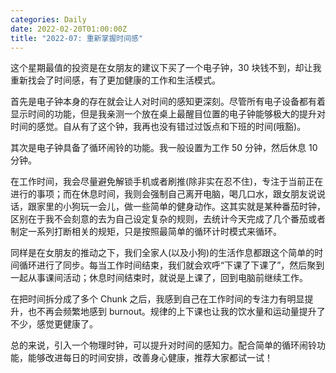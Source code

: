 ```yaml
---
categories: Daily
date: 2022-02-20T01:00:00Z
title: "2022-07: 重新掌握时间感"
---
```


这个星期最值的投资是在女朋友的建议下买了一个电子钟，30 块钱不到，却让我重新找会了时间感，有了更加健康的工作和生活模式。

首先是电子钟本身的存在就会让人对时间的感知更深刻。尽管所有电子设备都有着显示时间的功能，但是我亲测一个放在桌上最醒目位置的电子钟能够极大的提升对时间的感觉。自从有了这个钟，我再也没有错过过饭点和下班的时间(哦豁)。

其次是电子钟具备了循环闹铃的功能。我一般设置为工作 50 分钟，然后休息 10 分钟。

在工作时间，我会尽量避免解锁手机或者刷推(除非实在忍不住)，专注于当前正在进行的事项；而在休息时间，我则会强制自己离开电脑，喝几口水，跟女朋友说说话，跟家里的小狗玩一会儿，做一些简单的健身动作。这其实就是某种番茄时钟，区别在于我不会刻意的去为自己设定复杂的规则，去统计今天完成了几个番茄或者制定一系列打断相关的规矩，只是按照最简单的循环计时模式来循环。

同样是在女朋友的推动之下，我们全家人(以及小狗)的生活作息都跟这个简单的时间循环进行了同步。每当工作时间结束，我们就会欢呼“下课了下课了”，然后聚到一起从事课间活动；休息时间结束时，就说是上课了，回到电脑前继续工作。

在把时间拆分成了多个 Chunk 之后，我感到自己在工作时间的专注力有明显提升，也不再会频繁地感到 burnout。规律的上下课也让我的饮水量和运动量提升了不少，感觉更健康了。

总的来说，引入一个物理时钟，可以提升对时间的感知力。配合简单的循环闹铃功能，能够改进每日的时间安排，改善身心健康，推荐大家都试一试！
